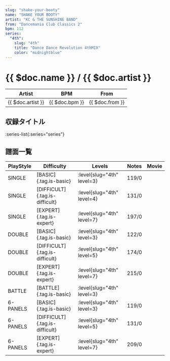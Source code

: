 ```yaml
---
slug: "shake-your-booty"
name: "SHAKE YOUR BOOTY"
artist: "KC & THE SUNSHINE BAND"
from: "Dancemania Club Classics 2"
bpm: 112
series:
  "4th":
    slug: "4th"
    title: "Dance Dance Revolution 4thMIX"
    color: "midnightblue"
---
```


# {{ $doc.name }} / {{ $doc.artist }}

|Artist|BPM|From|
|------|---|----|
|{{ $doc.artist }}|{{ $doc.bpm }}|{{ $doc.from }}|

## 収録タイトル

:series-list{:series="series"}

## 譜面一覧

|PlayStyle|Difficulty|Levels|Notes|Movie|
|---------|----------|------|-----|-----|
|SINGLE|[BASIC]{.tag.is-basic}|:level{slug="4th" level=3}|119/0||
|SINGLE|[DIFFICULT]{.tag.is-difficult}|:level{slug="4th" level=4}|131/0||
|SINGLE|[EXPERT]{.tag.is-expert}|:level{slug="4th" level=7}|197/0||
|DOUBLE|[BASIC]{.tag.is-basic}|:level{slug="4th" level=3}|122/0||
|DOUBLE|[DIFFICULT]{.tag.is-difficult}|:level{slug="4th" level=5}|174/0||
|DOUBLE|[EXPERT]{.tag.is-expert}|:level{slug="4th" level=7}|215/0||
|BATTLE|[BATTLE]{.tag.is-basic}|:level{slug="4th" level=3}|||
|6-PANELS|[BASIC]{.tag.is-basic}|:level{slug="4th" level=3}|119/0||
|6-PANELS|[DIFFICULT]{.tag.is-difficult}|:level{slug="4th" level=5}|131/0||
|6-PANELS|[EXPERT]{.tag.is-expert}|:level{slug="4th" level=7}|209/0||
